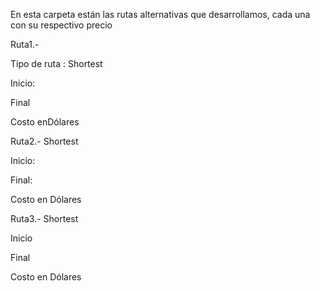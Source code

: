 En esta carpeta están las rutas alternativas que desarrollamos, cada una con su respectivo precio


Ruta1.-

Tipo de ruta : Shortest

Inicio:

Final

Costo enDólares

Ruta2.- Shortest

Inicio: 

Final:

Costo en Dólares


Ruta3.- Shortest


Inicio

Final

Costo en Dólares
